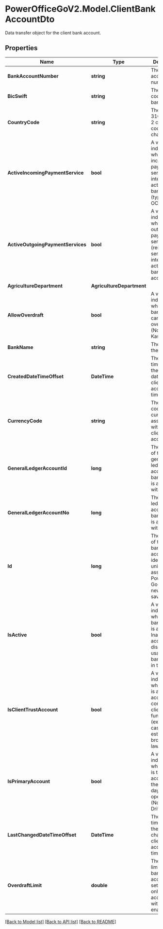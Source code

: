 # PowerOfficeGoV2.Model.ClientBankAccountDto
Data transfer object for the client bank account.

## Properties

Name | Type | Description | Notes
------------ | ------------- | ------------- | -------------
**BankAccountNumber** | **string** | The bank account number. | 
**BicSwift** | **string** | The BIC Swift code of the bank. | 
**CountryCode** | **string** | The ISO 3166-1 alfa-2 country code (two characters). | 
**ActiveIncomingPaymentService** | **bool** | A value indicating whether an incoming payment service integration is active on this bank account (typically an OCR service). | [optional] [readonly] 
**ActiveOutgoingPaymentServices** | **bool** | A value indicating whether an outgoing payment service (remittance service) integration is active on this bank account. | [optional] [readonly] 
**AgricultureDepartment** | **AgricultureDepartment** |  | [optional] 
**AllowOverdraft** | **bool** | A value indicating whether this bank account can be overdrawn (Norwegian: Kassekreditt). | [optional] 
**BankName** | **string** | The name of the bank. | [optional] 
**CreatedDateTimeOffset** | **DateTime** | The timestamp of the created date of the client bank account. UTC time. | [optional] [readonly] 
**CurrencyCode** | **string** | The standard code of the currency associated with the client bank account. | [optional] 
**GeneralLedgerAccountId** | **long** | The identifier of the general ledger account this bank account is associated with. | [optional] 
**GeneralLedgerAccountNo** | **long** | The general ledger account this bank account is associated with. | [optional] [readonly] 
**Id** | **long** | The identifier of the client bank account. This identifier is unique and assigned by PowerOffice Go when a new entity is saved. | [optional] [readonly] 
**IsActive** | **bool** | A value indicating whether this bank account is active. Inactive bank accounts disable the usage of that bank account in the GUI. | [optional] 
**IsClientTrustAccount** | **bool** | A value indicating whether this is a bank account containing client trust funds (example use cases: real estate brokers, lawyers). | [optional] 
**IsPrimaryAccount** | **bool** | A value indicating whether this is the primary account for the clients day to day operations (Norwegian: Driftskonto). | [optional] [readonly] 
**LastChangedDateTimeOffset** | **DateTime** | The timestamp of the last change of the client bank account. UTC time. | [optional] [readonly] 
**OverdraftLimit** | **double** | The overdraft limit for the bank account, if set. Available only for bank accounts with overdraft enabled. | [optional] 

[[Back to Model list]](../../README.md#documentation-for-models) [[Back to API list]](../../README.md#documentation-for-api-endpoints) [[Back to README]](../../README.md)

